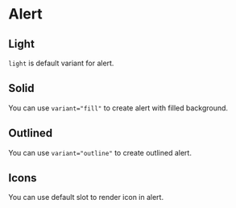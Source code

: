 # Alert

## Light

`light` is default variant for alert.

<DemoAlertLight />

## Solid

You can use `variant="fill"` to create alert with filled background.

<DemoAlertColors />

## Outlined

You can use `variant="outline"` to create outlined alert.

<DemoAlertOutlined />

## Icons

You can use default slot to render icon in alert.

<DemoAlertIcons />
